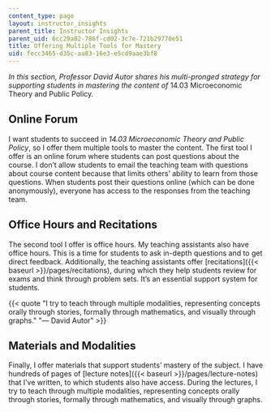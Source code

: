```yaml
---
content_type: page
layout: instructor_insights
parent_title: Instructor Insights
parent_uid: 6cc29a02-786f-cd02-3c7e-721b29770e51
title: Offering Multiple Tools for Mastery
uid: fecc3465-d35c-aa83-16e3-e5cd9aae3bf8
---
```


_In this section, Professor David Autor shares his multi-pronged strategy for supporting students in mastering the content of_ 14.03 Microeconomic Theory and Public Policy. 

Online Forum
------------

I want students to succeed in _14.03 Microeconomic Theory and Public Policy_, so I offer them multiple tools to master the content. The first tool I offer is an online forum where students can post questions about the course. I don’t allow students to email the teaching team with questions about course content because that limits others’ ability to learn from those questions. When students post their questions online (which can be done anonymously), everyone has access to the responses from the teaching team.

Office Hours and Recitations
----------------------------

The second tool I offer is office hours. My teaching assistants also have office hours. This is a time for students to ask in-depth questions and to get direct feedback. Additionally, the teaching assistants offer [recitations]({{< baseurl >}}/pages/recitations), during which they help students review for exams and think through problem sets. It’s an essential support system for students.

{{< quote "I try to teach through multiple modalities, representing concepts orally through stories, formally through mathematics, and visually through graphs." "— David Autor" >}}

Materials and Modalities
------------------------

Finally, I offer materials that support students’ mastery of the subject. I have hundreds of pages of [lecture notes]({{< baseurl >}}/pages/lecture-notes) that I’ve written, to which students also have access. During the lectures, I try to teach through multiple modalities, representing concepts orally through stories, formally through mathematics, and visually through graphs.